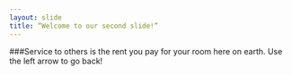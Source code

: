 ```yaml
---
layout: slide
title: “Welcome to our second slide!”
---
```

###Service to others is the rent you pay for your room here on earth.
Use the left arrow to go back!
